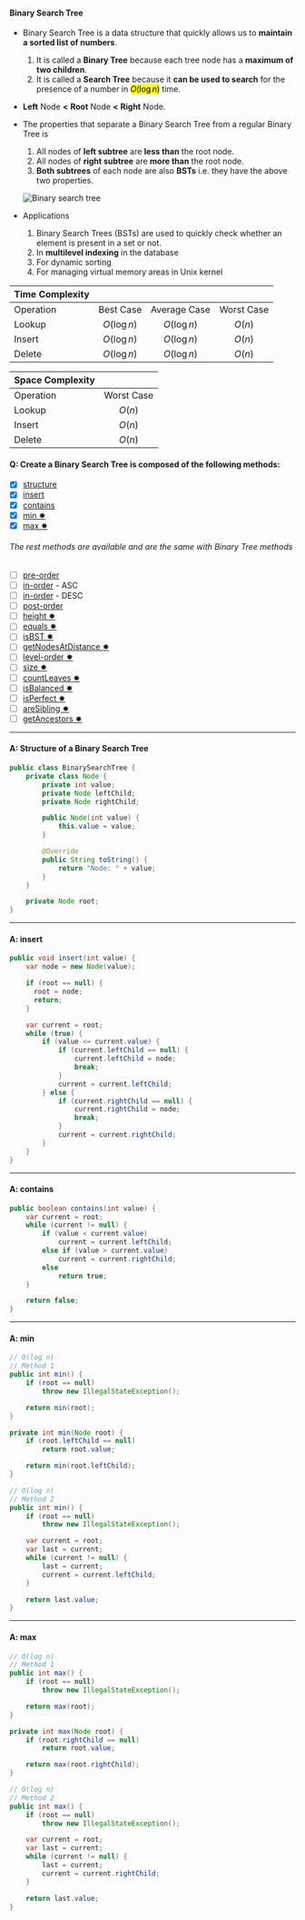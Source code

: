 #### Binary Search Tree

-   Binary Search Tree is a data structure that quickly allows us to **maintain a sorted list of numbers**.

    1. It is called a **Binary Tree** because each tree node has a **maximum of two children**.
    2. It is called a **Search Tree** because it **can be used to search** for the presence of a number in <mark>$O(\log n)$</mark> time.

-   **Left** Node **<** **Root** Node **<** **Right** Node.
-   The properties that separate a Binary Search Tree from a regular Binary Tree is

    1. All nodes of **left subtree** are **less than** the root node.
    2. All nodes of **right subtree** are **more than** the root node.
    3. **Both subtrees** of each node are also **BSTs** i.e. they have the above two properties.

    ![Binary search tree](../assets/binary-search-tree.webp)

-   Applications
    1.  Binary Search Trees (BSTs) are used to quickly check whether an element is present in a set or not.
    2.  In **multilevel indexing** in the database
    3.  For dynamic sorting
    4.  For managing virtual memory areas in Unix kernel

| Time Complexity |             |              |            |
| :-------------- | :---------: | :----------: | :--------: |
| Operation       |  Best Case  | Average Case | Worst Case |
| Lookup          | $O(\log n)$ | $O(\log n)$  |   $O(n)$   |
| Insert          | $O(\log n)$ | $O(\log n)$  |   $O(n)$   |
| Delete          | $O(\log n)$ | $O(\log n)$  |   $O(n)$   |

| Space Complexity |            |
| :--------------- | :--------: |
| Operation        | Worst Case |
| Lookup           |   $O(n)$   |
| Insert           |   $O(n)$   |
| Delete           |   $O(n)$   |

#### Q: Create a Binary Search Tree is composed of the following methods:

-   [x] [structure](#a-structure-of-a-binary-search-tree)
-   [x] [insert](#a-insert)
-   [x] [contains](#a-contains)
-   [x] [min ✸](#a-min)
-   [x] [max ✸](#a-max)

###### The rest methods are available and are the same with Binary Tree methods

-   [ ] [pre-order](./binary-tree.md#a-pre-order)
-   [ ] [in-order](./binary-tree.md#a-in-order-asc) - ASC
-   [ ] [in-order](./binary-tree.md#a-in-order-desc) - DESC
-   [ ] [post-order](./binary-tree.md#a-post-order)
-   [ ] [height ✸](./binary-tree.md#a-height)
-   [ ] [equals ✸](./binary-tree.md#a-equals)
-   [ ] [isBST ✸](./binary-tree.md#a-isbst)
-   [ ] [getNodesAtDistance ✸](./binary-tree.md#a-getnodesatdistance)
-   [ ] [level-order ✸](./binary-tree.md#a-level-order)
-   [ ] [size ✸](./binary-tree.md#a-size)
-   [ ] [countLeaves ✸](./binary-tree.md#a-countleaves)
-   [ ] [isBalanced ✸](./binary-tree.md#a-isbalanced)
-   [ ] [isPerfect ✸](./binary-tree.md#a-isperfect)
-   [ ] [areSibling ✸](./binary-tree.md#a-aresibling)
-   [ ] [getAncestors ✸](./binary-tree.md#a-getancestors)

---

#### A: Structure of a Binary Search Tree

```Java
public class BinarySearchTree {
    private class Node {
        private int value;
        private Node leftChild;
        private Node rightChild;

        public Node(int value) {
            this.value = value;
        }

        @Override
        public String toString() {
            return "Node: " + value;
        }
    }

    private Node root;
}
```

---

#### A: insert

```Java
public void insert(int value) {
    var node = new Node(value);

    if (root == null) {
      root = node;
      return;
    }

    var current = root;
    while (true) {
        if (value <= current.value) {
            if (current.leftChild == null) {
                current.leftChild = node;
                break;
            }
            current = current.leftChild;
        } else {
            if (current.rightChild == null) {
                current.rightChild = node;
                break;
            }
            current = current.rightChild;
        }
    }
}
```

---

#### A: contains

```Java
public boolean contains(int value) {
    var current = root;
    while (current != null) {
        if (value < current.value)
            current = current.leftChild;
        else if (value > current.value)
            current = current.rightChild;
        else
            return true;
    }

    return false;
}
```

---

#### A: min

```Java
// O(log n)
// Method 1
public int min() {
    if (root == null)
        throw new IllegalStateException();

    return min(root);
}

private int min(Node root) {
    if (root.leftChild == null)
        return root.value;

    return min(root.leftChild);
}

// O(log n)
// Method 2
public int min() {
    if (root == null)
        throw new IllegalStateException();

    var current = root;
    var last = current;
    while (current != null) {
        last = current;
        current = current.leftChild;
    }

    return last.value;
}
```

---

#### A: max

```Java
// O(log n)
// Method 1
public int max() {
    if (root == null)
        throw new IllegalStateException();

    return max(root);
}

private int max(Node root) {
    if (root.rightChild == null)
        return root.value;

    return max(root.rightChild);
}

// O(log n)
// Method 2
public int max() {
    if (root == null)
        throw new IllegalStateException();

    var current = root;
    var last = current;
    while (current != null) {
        last = current;
        current = current.rightChild;
    }

    return last.value;
}
```
